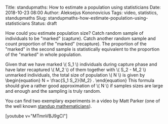 Title: standupmaths: How to estimate a population using statisticians
Date: 2018-10-23 08:00
Author: Aleksejus Kononovicius
Tags: video, statistics, standupmaths
Slug: standupmaths-how-estimate-population-using-statisticians
Status: draft

How could you estimate population size? Catch random sample of individuals
to be "marked" (capture). Catch another random sample and count proportion
of the "marked" (recapture). The proportion of the "marked" in the second
sample is statistically equivalent to the proportion of the "marked" in
whole population.

Given that we have marked \\\( S_1 \\\) individuals during capture phase
and have later recaptured \\\( M_2 \\\) of them together with
\\\( S_2 - M_2 \\\) unmarked individuals, the total size of population
\\\( N \\\) is given by
\begin{equation}
N = \frac{S_1 S_2}{M_2} .
\end{equation}
This formula should give a rather good approximation of \\\( N \\\) if
samples sizes are large and enough and the sampling is truly random.

You can find two exemplary experiments in a video by Matt Parker (one of
the well known
[standup mathematicians](https://www.youtube.com/channel/UCSju5G2aFaWMqn-_0YBtq5A)).

[youtube v="MTmnVBJ9gCI"]
